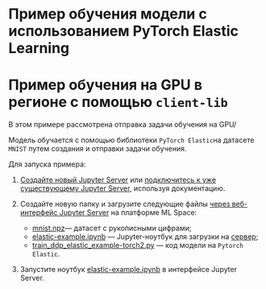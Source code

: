 # Пример обучения модели с использованием PyTorch Elastic Learning

# Пример обучения на GPU в регионе с помощью `client-lib` 

В этом примере рассмотрена отправка задачи обучения на GPU/

Модель обучается с помощью библиотеки `PyTorch Elastic`на датасете `MNIST` путем создания и отправки задачи обучения.

Для запуска примера:

1. [Создайте новый Jupyter Server](https://cloud.ru/ru/docs/aicloud/mlspace/concepts/guides/guides__jupyter/environments__environments__jupyter-server__create-new-jupyter-server.html) или [подключитесь к уже существующему Jupyter Server](https://cloud.ru/ru/docs/aicloud/mlspace/concepts/guides/guides__jupyter/environments__environments__jupyter-server__connect-to-exist.html), используя документацию.

2. Создайте новую папку и загрузите следующие файлы [через веб-интерфейс Jupyter Server](https://mlspace.aicloud.sbercloud.ru/mlspace/jupyter-server) на платформе ML Space:

   * [mnist.npz](mnist.npz)— датасет с рукописными цифрами;
   * [elastic-example.ipynb](elastic-example.ipynb) — Jupyter-ноутбук для загрузки на [сервер](https://console.cloud.ru/projects/);
   * [train_ddp_elastic_example-torch2.py](train_ddp_elastic_example-torch2.py) — код модели на `Pytorch Elastic`.

3. Запустите ноутбук [elastic-example.ipynb](elastic-example.ipynb) в интерфейсе Jupyter Server.